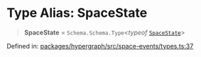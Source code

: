 # Type Alias: SpaceState

> **SpaceState** = `Schema.Schema.Type`\<*typeof* [`SpaceState`](../variables/SpaceState.md)\>

Defined in: [packages/hypergraph/src/space-events/types.ts:37](https://github.com/hashirpm/hypergraph/blob/ab4ea1cdb9430798142e0d735aac9d31c2cf0ae0/packages/hypergraph/src/space-events/types.ts#L37)
